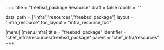 +++
title = "freebsd_package Resource"
draft = false
robots = ""

data_path = ["infra","resources","freebsd_package"]
layout = "infra_resource"
toc_layout = "infra_resource_toc"

[menu]
  [menu.infra]
    title = "freebsd_package"
    identifier = "chef_infra/resources/freebsd_package"
    parent = "chef_infra/resources"
+++

<!-- The contents of this page are automatically generated from the freebsd_package.yaml file in the data/infra/resources directory. -->
<!-- To suggest a change, edit the https://github.com/chef/chef/blob/main/lib/chef/resource/freebsd_package.rb file and submit a pull request to the https://github.com/chef/chef repository. -->
<!-- markdownlint-disable-file -->
